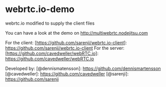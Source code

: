 webrtc.io-demo
==============

webrtc.io modified to supply the client files

You can have a look at the demo on http://multiwebrtc.nodejitsu.com

For the client: [https://github.com/sarenji/webrtc.io-client]: https://github.com/sarenji/webrtc.io-client
For the server: [https://github.com/cavedweller/webRTC.io]: https://github.com/cavedweller/webRTC.io

Developed by:
    [@dennismatensson]: https://github.com/dennismartensson
    [@cavedweller]: https://github.com/cavedweller
    [@sarenji]: https://github.com/sarenji